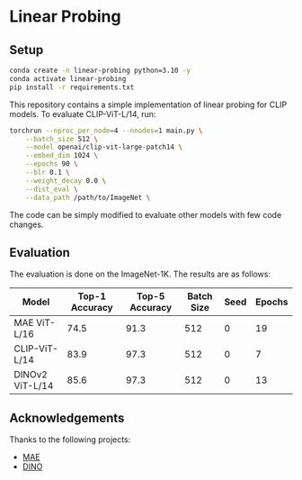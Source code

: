# Linear Probing

## Setup

```bash
conda create -n linear-probing python=3.10 -y
conda activate linear-probing
pip install -r requirements.txt
```

This repository contains a simple implementation of linear probing for CLIP models. To evaluate CLIP-ViT-L/14, run:

```bash
torchrun --nproc_per_node=4 --nnodes=1 main.py \
    --batch_size 512 \
    --model openai/clip-vit-large-patch14 \
    --embed_dim 1024 \
    --epochs 90 \
    --blr 0.1 \
    --weight_decay 0.0 \
    --dist_eval \
    --data_path /path/to/ImageNet \
```

The code can be simply modified to evaluate other models with few code changes.

## Evaluation

The evaluation is done on the ImageNet-1K. The results are as follows:

| Model           | Top-1 Accuracy | Top-5 Accuracy | Batch Size | Seed | Epochs |
|-----------------|----------------|----------------|------------|------|--------|
| MAE ViT-L/16    | 74.5           | 91.3           | 512        | 0    | 19     |
| CLIP-ViT-L/14   | 83.9           | 97.3           | 512        | 0    | 7      |
| DINOv2 ViT-L/14 | 85.6           | 97.3           | 512        | 0    | 13     |

## Acknowledgements

Thanks to the following projects:

- [MAE](https://github.com/facebookresearch/mae)
- [DINO](https://github.com/facebookresearch/dino)
